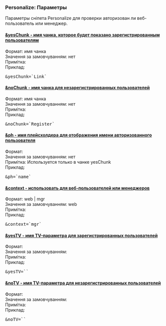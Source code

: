 
<meta http-equiv="Content-Type" content="text/html; charset=utf-8">
<h3>Personalize: Параметры </h3> 
Параметры сніпета Personalize для проверки авторизован ли веб-пользователь или менеджер.	
<br>
<div class="panel-group">
<div class="panel panel-default">
<div class="panel-heading">
<h4 class="panel-title"><a class="accordion-toggle" data-toggle="collapse" data-parent="#accordion" href="#collapse1737"><span class="text-bold">&yesChunk</span> - имя чанка, которое будет показано зарегистрированным пользователям</a></h4>
</div>
<div id="collapse1737" class="panel-collapse collapse">
<div class="panel-body">
<span class="text-bold">Формат:</span> имя чанка<br>
<span class="text-bold">Значення за замовчуванням:</span> нет<br>
<span class="text-bold">Примітка:</span> <br>
<span class="text-bold">Приклад:</span>
<pre class="brush: html;">&yesChunk=`Link`</pre>
</div>
</div>
</div>
<div class="panel panel-default">
<div class="panel-heading">
<h4 class="panel-title"><a class="accordion-toggle" data-toggle="collapse" data-parent="#accordion" href="#collapse1738"><span class="text-bold">&noChunk</span> - имя чанка для незарегистрированных пользователей</a></h4>
</div>
<div id="collapse1738" class="panel-collapse collapse">
<div class="panel-body">
<span class="text-bold">Формат:</span> имя чанка<br>
<span class="text-bold">Значення за замовчуванням:</span> нет<br>
<span class="text-bold">Примітка:</span> <br>
<span class="text-bold">Приклад:</span>
<pre class="brush: html;">&noChunk=`Register`</pre>
</div>
</div>
</div>
<div class="panel panel-default">
<div class="panel-heading">
<h4 class="panel-title"><a class="accordion-toggle" data-toggle="collapse" data-parent="#accordion" href="#collapse1739"><span class="text-bold">&ph</span> - имя плейсхолдера для отображения имени авторизованного пользователя</a></h4>
</div>
<div id="collapse1739" class="panel-collapse collapse">
<div class="panel-body">
<span class="text-bold">Формат:</span> <br>
<span class="text-bold">Значення за замовчуванням:</span> нет<br>
<span class="text-bold">Примітка:</span> Используется только в чанке yesChunk<br>
<span class="text-bold">Приклад:</span>
<pre class="brush: html;">&ph=`name`</pre>
</div>
</div>
</div>
<div class="panel panel-default">
<div class="panel-heading">
<h4 class="panel-title"><a class="accordion-toggle" data-toggle="collapse" data-parent="#accordion" href="#collapse1740"><span class="text-bold">&context</span> - использовать для веб-пользователей или менеджеров</a></h4>
</div>
<div id="collapse1740" class="panel-collapse collapse">
<div class="panel-body">
<span class="text-bold">Формат:</span> web | mgr<br>
<span class="text-bold">Значення за замовчуванням:</span> web<br>
<span class="text-bold">Примітка:</span> <br>
<span class="text-bold">Приклад:</span>
<pre class="brush: html;">&context=`mgr`</pre>
</div>
</div>
</div>
<div class="panel panel-default">
<div class="panel-heading">
<h4 class="panel-title"><a class="accordion-toggle" data-toggle="collapse" data-parent="#accordion" href="#collapse1741"><span class="text-bold">&yesTV</span> - имя TV-параметра для зарегистрированных пользователей</a></h4>
</div>
<div id="collapse1741" class="panel-collapse collapse">
<div class="panel-body">
<span class="text-bold">Формат:</span> <br>
<span class="text-bold">Значення за замовчуванням:</span> <br>
<span class="text-bold">Примітка:</span> <br>
<span class="text-bold">Приклад:</span>
<pre class="brush: html;">&yesTV=``</pre>
</div>
</div>
</div>
<div class="panel panel-default">
<div class="panel-heading">
<h4 class="panel-title"><a class="accordion-toggle" data-toggle="collapse" data-parent="#accordion" href="#collapse1742"><span class="text-bold">&noTV</span> - имя TV-параметра для незарегистрированных пользователей</a></h4>
</div>
<div id="collapse1742" class="panel-collapse collapse">
<div class="panel-body">
<span class="text-bold">Формат:</span> <br>
<span class="text-bold">Значення за замовчуванням:</span> <br>
<span class="text-bold">Примітка:</span> <br>
<span class="text-bold">Приклад:</span>
<pre class="brush: html;">&noTV=``</pre>
</div>
</div>
</div>
</div>